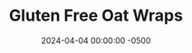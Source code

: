 ---
layout: post
title:  "Gluten Free Oat Wraps"
date:   2024-04-04 00:00:00 -0500
categories:
- Recipes
- Bread
permalink: /recipes/oat-wraps
image: /assets/Food/Bread/Oat Wrap/oat-wrap-cover.jpg
ing: oatwraps-ing
facts: oatwraps-facts
section1: 
start2: 
section2: 
start3: 
section3: 
start4: 
section4: 
start5: 
section5: 
Prep: 15
Rest: 
Cook: 10
Source1: https://www.youtube.com/watch?v=nv0izmH28vA
Source2: 
whisk: https://s.samsungfood.com/nocc0
tags: 
- gluten free
- oat flour
- rolled oats
- quick oats
- ground oats
- water
- bread
- wrap
- flatbread
- tortilla
- crepe
Description: These super simple oat flour wraps contain just 3 ingredients, and can be used as a healthy tortilla or crepe. They're gluten free and oil free, great for both tacos and chocolate. For savory fillings such as my <a href="spaghetti-taco">Spaghetti Tacos with Zoodles</a>, add some garlic and onion powder. For sweet fillings, add some cinnamon and vanilla
Instructions: 
- Add ingredients in to a food processor. Allow to soak for 15-30 minutes before blending until smooth<br><br>

- Preheat your pan over medium heat. Pour batter in center the center of the pan. Rotate pan to create an even circle.<br><br>

- Allow to cook until top bubbles and looks dry (1-2 minutes). Flip and cook for an additional 1-2 minutes on the other side<br><br>
- <center><img src="/assets/Food/Bread/Oat Wrap/oat-wrap-3.jpg" alt="" class="instruction-image"></center>
---